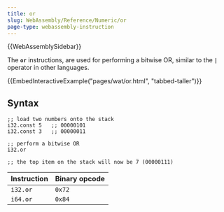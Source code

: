 ```yaml
---
title: or
slug: WebAssembly/Reference/Numeric/or
page-type: webassembly-instruction
---
```


{{WebAssemblySidebar}}

The **`or`** instructions, are used for performing a bitwise OR, similar to the **`|`** operator in other languages.

{{EmbedInteractiveExample("pages/wat/or.html", "tabbed-taller")}}

## Syntax

```wasm
;; load two numbers onto the stack
i32.const 5   ;; 00000101
i32.const 3   ;; 00000011

;; perform a bitwise OR
i32.or

;; the top item on the stack will now be 7 (00000111)
```

| Instruction | Binary opcode |
| ----------- | ------------- |
| `i32.or`    | `0x72`        |
| `i64.or`    | `0x84`        |
